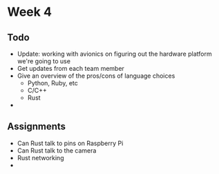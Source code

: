 # Week 4

## Todo
 - Update: working with avionics on figuring out the hardware platform we're going to use
 - Get updates from each team member
 - Give an overview of the pros/cons of language choices
   - Python, Ruby, etc
   - C/C++
   - Rust
 - 

## Assignments
 - Can Rust talk to pins on Raspberry Pi
 - Can Rust talk to the camera
 - Rust networking
 - 
